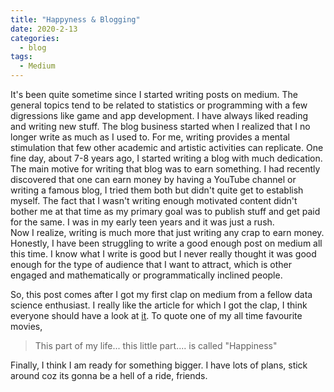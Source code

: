 ```yaml
---
title: "Happyness & Blogging"
date: 2020-2-13
categories:
  - blog
tags:
  - Medium
---
```


It's been quite sometime since I started writing posts on medium. The general topics tend to be related to statistics or programming with a few digressions like game and app development. I have always liked reading and writing new stuff. The blog business started when I realized that I no longer write as much as I used to. For me, writing provides a mental stimulation that few other academic and artistic activities can replicate. One fine day, about 7-8 years ago, I started writing a blog with much dedication. The main motive for writing that blog was to earn something. I had recently discovered that one can earn money by having a YouTube channel or writing a famous blog, I tried them both but didn't quite get to establish myself. The fact that I wasn't writing enough motivated content didn't bother me at that time as my primary goal was to publish stuff and get paid for the same. I was in my early teen years and it was just a rush.  
Now I realize, writing is much more that just writing any crap to earn money. Honestly, I have been struggling to write a good enough post on medium all this time. I know what I write is good but I never really thought it was good enough for the type of audience that I want to attract, which is other engaged and mathematically or programmatically inclined people.

So, this post comes after I got my first clap on medium from a fellow data science enthusiast. I really like the article for which I got the clap, I think everyone should have a look at [it](https://medium.com/analytics-vidhya/julia-vs-python-what-should-you-choose-bbb20647f406). To quote one of my all time favourite movies,  
>This part of my life... this little part.... is called "Happiness"

Finally, I think I am ready for something bigger. I have lots of plans, stick around coz its gonna be a hell of a ride, friends.
